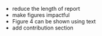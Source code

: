 - reduce the length of report
- make figures impactful
- Figure 4 can be shown using text
- add contribution section